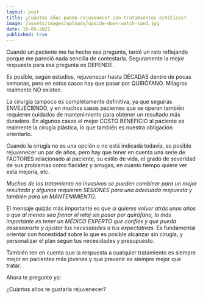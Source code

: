 ```yaml
---
layout: post
title: ¿Cuántos años puedo rejuvenecer con tratamientos estéticos?
image: /assets/images/uploads/upside-down-watch-sand.jpg
date: 10-05-2021
published: true
---
```

Cuando un paciente me ha hecho esa pregunta, tardé un rato reflejando porque me pareció nada sencilla de contestarla. Seguramente la mejor respuesta para esa pregunta es DEPENDE. 

Es posible, según estudios, rejuvenecer hasta DÉCADAS dentro de pocas semanas, pero en estos casos hay que pasar por QUIRÓFANO. Milagros realmente NO existen.

La cirurgía tampoco es completamente definitiva, ya que seguirás ENVEJECIENDO, y en muchos casos pacientes que se operan también requieren cuidados de mantenimiento para obtener un resultado más duradero. En algunos casos el mejor COSTO BENEFICIO al paciente es realmente la cirugía plástica, lo que también es nuestra obligación orientarlo.

Cuando la cirugía no es una opción o no está indicada todavía, es posible rejuvenecer un par de años, pero hay que tener en cuenta una serie de FACTORES relacionado al paciente, su estilo de vida, el grado de severidad de sus problemas como flacidez y arrugas, en cuanto tiempo quiere ver esta mejoría, etc.

*Muchos de los tratamiento no invasivos se pueden combinar para un mejor resultado y algunos requieren SESIONES para una adecuada respuesta y también para un MANTENIMIENTO.* 

El mensaje quizás más importante es que *si quieres volver atrás unos años o que al menos sea frenar el reloj sin pasar por quirófano, lo más importante es tener un MÉDICO EXPERTO que confíes y que pueda assessorarte y ajustar tus necesidades a tus expectativas.* Es fundamental orientar con honestidad sobre lo que es posible alcanzar sin cirugía, y personalizar el plan según tus necesidades y presupuesto. 

También ten en cuenta que la respuesta a cualquier tratamiento es siempre mejor en pacientes más jóvenes y que prevenir es siempre mejor que tratar. 

Ahora te pregunto yo: 

¿Cuántos años te gustaría rejuvenecer?
